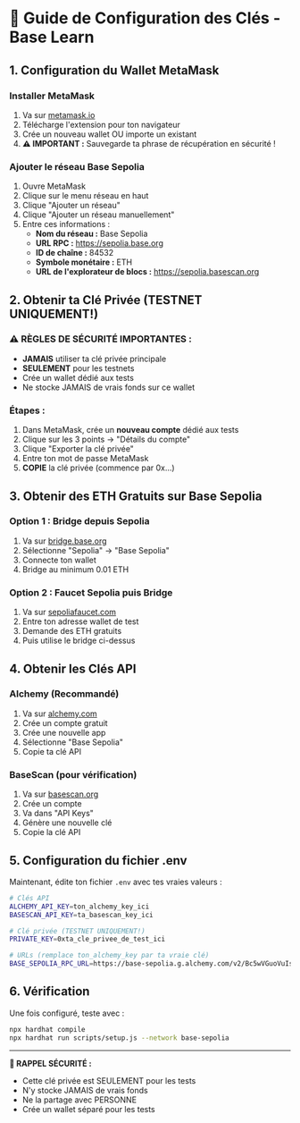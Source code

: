 # 🔑 Guide de Configuration des Clés - Base Learn

## 1. Configuration du Wallet MetaMask

### Installer MetaMask
1. Va sur [metamask.io](https://metamask.io/)
2. Télécharge l'extension pour ton navigateur
3. Crée un nouveau wallet OU importe un existant
4. **⚠️ IMPORTANT :** Sauvegarde ta phrase de récupération en sécurité !

### Ajouter le réseau Base Sepolia
1. Ouvre MetaMask
2. Clique sur le menu réseau en haut
3. Clique "Ajouter un réseau"
4. Clique "Ajouter un réseau manuellement"
5. Entre ces informations :
   - **Nom du réseau :** Base Sepolia
   - **URL RPC :** https://sepolia.base.org
   - **ID de chaîne :** 84532
   - **Symbole monétaire :** ETH
   - **URL de l'explorateur de blocs :** https://sepolia.basescan.org

## 2. Obtenir ta Clé Privée (TESTNET UNIQUEMENT!)

### ⚠️ RÈGLES DE SÉCURITÉ IMPORTANTES :
- **JAMAIS** utiliser ta clé privée principale
- **SEULEMENT** pour les testnets
- Crée un wallet dédié aux tests
- Ne stocke JAMAIS de vrais fonds sur ce wallet

### Étapes :
1. Dans MetaMask, crée un **nouveau compte** dédié aux tests
2. Clique sur les 3 points → "Détails du compte"
3. Clique "Exporter la clé privée"
4. Entre ton mot de passe MetaMask
5. **COPIE** la clé privée (commence par 0x...)

## 3. Obtenir des ETH Gratuits sur Base Sepolia

### Option 1 : Bridge depuis Sepolia
1. Va sur [bridge.base.org](https://bridge.base.org/deposit)
2. Sélectionne "Sepolia" → "Base Sepolia"
3. Connecte ton wallet
4. Bridge au minimum 0.01 ETH

### Option 2 : Faucet Sepolia puis Bridge
1. Va sur [sepoliafaucet.com](https://sepoliafaucet.com/)
2. Entre ton adresse wallet de test
3. Demande des ETH gratuits
4. Puis utilise le bridge ci-dessus

## 4. Obtenir les Clés API

### Alchemy (Recommandé)
1. Va sur [alchemy.com](https://alchemy.com/)
2. Crée un compte gratuit
3. Crée une nouvelle app
4. Sélectionne "Base Sepolia"
5. Copie ta clé API

### BaseScan (pour vérification)
1. Va sur [basescan.org](https://basescan.org/)
2. Crée un compte
3. Va dans "API Keys"
4. Génère une nouvelle clé
5. Copie la clé API

## 5. Configuration du fichier .env

Maintenant, édite ton fichier `.env` avec tes vraies valeurs :

```bash
# Clés API
ALCHEMY_API_KEY=ton_alchemy_key_ici
BASESCAN_API_KEY=ta_basescan_key_ici

# Clé privée (TESTNET UNIQUEMENT!)
PRIVATE_KEY=0xta_cle_privee_de_test_ici

# URLs (remplace ton_alchemy_key par ta vraie clé)
BASE_SEPOLIA_RPC_URL=https://base-sepolia.g.alchemy.com/v2/Bc5wVGuoVuIsRJ4CBNh_f
```

## 6. Vérification

Une fois configuré, teste avec :
```bash
npx hardhat compile
npx hardhat run scripts/setup.js --network base-sepolia
```

---

**🚨 RAPPEL SÉCURITÉ :**
- Cette clé privée est SEULEMENT pour les tests
- N'y stocke JAMAIS de vrais fonds
- Ne la partage avec PERSONNE
- Crée un wallet séparé pour les tests